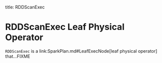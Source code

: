 title: RDDScanExec

# RDDScanExec Leaf Physical Operator

`RDDScanExec` is a link:SparkPlan.md#LeafExecNode[leaf physical operator] that...FIXME
